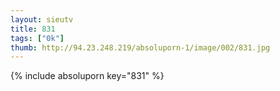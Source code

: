 ```yaml
--- 
layout: sieutv
title: 831
tags: ["0k"]
thumb: http://94.23.248.219/absoluporn-1/image/002/831.jpg
---
```

{% include absoluporn key="831" %} 
